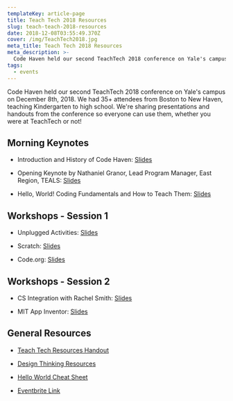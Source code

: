 ```yaml
---
templateKey: article-page
title: Teach Tech 2018 Resources
slug: teach-teach-2018-resources
date: 2018-12-08T03:55:49.370Z
cover: /img/TeachTech2018.jpg
meta_title: Teach Tech 2018 Resources
meta_description: >-
  Code Haven held our second TeachTech 2018 conference on Yale's campus on December 8th, 2018. We had 35+ attendees from Boston to New Haven, teaching Kindergarten to high school. We're sharing presentations and handouts from the conference so everyone can use them, whether you were at TeachTech or not!
tags:
  - events
---
```


Code Haven held our second TeachTech 2018 conference on Yale's campus on December 8th, 2018. We had 35+ attendees from Boston to New Haven, teaching Kindergarten to high school. We're sharing presentations and handouts from the conference so everyone can use them, whether you were at TeachTech or not!

## Morning Keynotes

- Introduction and History of Code Haven: [Slides](https://drive.google.com/file/d/12wXXjOvaMXQP6OUzZO2fi-VonN9y9-xl/view?usp=sharing)

- Opening Keynote by Nathaniel Granor, Lead Program Manager, East Region, TEALS: [Slides](https://1drv.ms/p/s!AtPp1ZkrhD9Wk_BsVRqyqWQcFuwEKg)

- Hello, World! Coding Fundamentals and How to Teach Them: [Slides](https://drive.google.com/file/d/1_aYOzF_653gsxgNeVeCO6g7ickbluErB/view?usp=sharing)


## Workshops - Session 1

- Unplugged Activities: [Slides](https://docs.google.com/presentation/d/1TPqynwCLFxrNyro3FTHDA4UmmMhMw07_xKwl3ySVHwc/edit?usp=sharing)

-  Scratch: [Slides](https://docs.google.com/presentation/d/17HI74w_ntuYGeGAF2DB52WMxFe3gp4gk6C8DwpMlfHk/edit?usp=sharing)

- Code.org: [Slides](https://drive.google.com/file/d/1qlWAgcx2p4CTUrQT7toQyZPPgQtuvolX/view?usp=sharing)

## Workshops - Session 2

- CS Integration with Rachel Smith: [Slides](https://docs.google.com/presentation/d/1PNaVjFBof7mcfY5vPWPiW06jCpZjZY7k-K6GwGP6Ggg/edit?usp=sharing)

- MIT App Inventor: [Slides](https://docs.google.com/presentation/d/1kr2eMQwJPpztv8u08jpTSsxTvXoU8OlCpPi8AOLw23s/edit?usp=sharing)

## General Resources

- [Teach Tech Resources Handout](https://drive.google.com/file/d/1m3DP0cuiRNNWARtW8mzAe8CPHNLigHwY/view?usp=sharing)

- [Design Thinking Resources](https://drive.google.com/file/d/1sEHudSud83arhy9dte6ojGGihmD-6hcL/view?usp=sharing)

- [Hello World Cheat Sheet](https://drive.google.com/file/d/13gHkoLe7EXFcWdchQHNqBSvyUpZAb8Ks/view?usp=sharing)

- [Eventbrite Link](https://www.eventbrite.com/e/teachtech-2018-learn-to-teach-computer-science-tickets-52551730641#)
